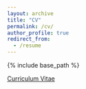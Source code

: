 ```yaml
---
layout: archive
title: "CV"
permalink: /cv/
author_profile: true
redirect_from:
  - /resume
---
```


{% include base_path %}

[Curriculum Vitae](mattjbush.github.io/files/cv.pdf "CV")
